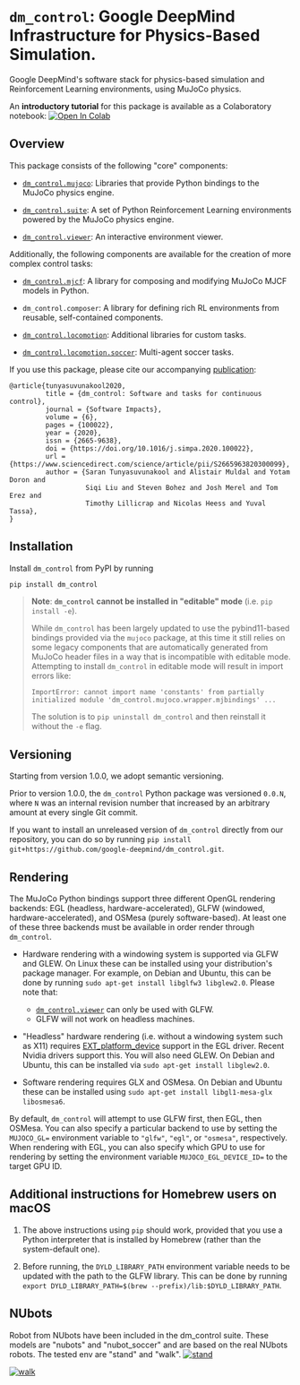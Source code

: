 # `dm_control`: Google DeepMind Infrastructure for Physics-Based Simulation.

Google DeepMind's software stack for physics-based simulation and Reinforcement
Learning environments, using MuJoCo physics.

An **introductory tutorial** for this package is available as a Colaboratory
notebook:
[![Open In Colab](https://colab.research.google.com/assets/colab-badge.svg)](https://colab.research.google.com/github/google-deepmind/dm_control/blob/main/tutorial.ipynb)

## Overview

This package consists of the following "core" components:

-   [`dm_control.mujoco`]: Libraries that provide Python bindings to the MuJoCo
    physics engine.

-   [`dm_control.suite`]: A set of Python Reinforcement Learning environments
    powered by the MuJoCo physics engine.

-   [`dm_control.viewer`]: An interactive environment viewer.

Additionally, the following components are available for the creation of more
complex control tasks:

-   [`dm_control.mjcf`]: A library for composing and modifying MuJoCo MJCF
    models in Python.

-   `dm_control.composer`: A library for defining rich RL environments from
    reusable, self-contained components.

-   [`dm_control.locomotion`]: Additional libraries for custom tasks.

-   [`dm_control.locomotion.soccer`]: Multi-agent soccer tasks.

If you use this package, please cite our accompanying [publication]:

```
@article{tunyasuvunakool2020,
         title = {dm_control: Software and tasks for continuous control},
         journal = {Software Impacts},
         volume = {6},
         pages = {100022},
         year = {2020},
         issn = {2665-9638},
         doi = {https://doi.org/10.1016/j.simpa.2020.100022},
         url = {https://www.sciencedirect.com/science/article/pii/S2665963820300099},
         author = {Saran Tunyasuvunakool and Alistair Muldal and Yotam Doron and
                   Siqi Liu and Steven Bohez and Josh Merel and Tom Erez and
                   Timothy Lillicrap and Nicolas Heess and Yuval Tassa},
}
```

## Installation

Install `dm_control` from PyPI by running

```sh
pip install dm_control
```

> **Note**: **`dm_control` cannot be installed in "editable" mode** (i.e. `pip
> install -e`).
>
> While `dm_control` has been largely updated to use the pybind11-based bindings
> provided via the `mujoco` package, at this time it still relies on some legacy
> components that are automatically generated from MuJoCo header files in a way
> that is incompatible with editable mode. Attempting to install `dm_control` in
> editable mode will result in import errors like:
>
> ```
> ImportError: cannot import name 'constants' from partially initialized module 'dm_control.mujoco.wrapper.mjbindings' ...
> ```
>
> The solution is to `pip uninstall dm_control` and then reinstall it without
> the `-e` flag.

## Versioning

Starting from version 1.0.0, we adopt semantic versioning.

Prior to version 1.0.0, the `dm_control` Python package was versioned `0.0.N`,
where `N` was an internal revision number that increased by an arbitrary amount
at every single Git commit.

If you want to install an unreleased version of `dm_control` directly from our
repository, you can do so by running `pip install
git+https://github.com/google-deepmind/dm_control.git`.

## Rendering

The MuJoCo Python bindings support three different OpenGL rendering backends:
EGL (headless, hardware-accelerated), GLFW (windowed, hardware-accelerated), and
OSMesa (purely software-based). At least one of these three backends must be
available in order render through `dm_control`.

*   Hardware rendering with a windowing system is supported via GLFW and GLEW.
    On Linux these can be installed using your distribution's package manager.
    For example, on Debian and Ubuntu, this can be done by running `sudo apt-get
    install libglfw3 libglew2.0`. Please note that:

    -   [`dm_control.viewer`] can only be used with GLFW.
    -   GLFW will not work on headless machines.

*   "Headless" hardware rendering (i.e. without a windowing system such as X11)
    requires [EXT_platform_device] support in the EGL driver. Recent Nvidia
    drivers support this. You will also need GLEW. On Debian and Ubuntu, this
    can be installed via `sudo apt-get install libglew2.0`.

*   Software rendering requires GLX and OSMesa. On Debian and Ubuntu these can
    be installed using `sudo apt-get install libgl1-mesa-glx libosmesa6`.

By default, `dm_control` will attempt to use GLFW first, then EGL, then OSMesa.
You can also specify a particular backend to use by setting the `MUJOCO_GL=`
environment variable to `"glfw"`, `"egl"`, or `"osmesa"`, respectively. When
rendering with EGL, you can also specify which GPU to use for rendering by
setting the environment variable `MUJOCO_EGL_DEVICE_ID=` to the target GPU ID.

## Additional instructions for Homebrew users on macOS

1.  The above instructions using `pip` should work, provided that you use a
    Python interpreter that is installed by Homebrew (rather than the
    system-default one).

2.  Before running, the `DYLD_LIBRARY_PATH` environment variable needs to be
    updated with the path to the GLFW library. This can be done by running
    `export DYLD_LIBRARY_PATH=$(brew --prefix)/lib:$DYLD_LIBRARY_PATH`.

[EXT_platform_device]: https://www.khronos.org/registry/EGL/extensions/EXT/EGL_EXT_platform_device.txt
[Releases page on the MuJoCo GitHub repository]: https://github.com/google-deepmind/mujoco/releases
[MuJoCo website]: https://mujoco.org/
[publication]: https://doi.org/10.1016/j.simpa.2020.100022
[`ctypes`]: https://docs.python.org/3/library/ctypes.html
[`dm_control.mjcf`]: dm_control/mjcf/README.md
[`dm_control.mujoco`]: dm_control/mujoco/README.md
[`dm_control.suite`]: dm_control/suite/README.md
[`dm_control.viewer`]: dm_control/viewer/README.md
[`dm_control.locomotion`]: dm_control/locomotion/README.md
[`dm_control.locomotion.soccer`]: dm_control/locomotion/soccer/README.md

## NUbots
Robot from NUbots have been included in the dm_control suite. These models are "nubots" and "nubot_soccer" and are based on the real NUbots robots. The tested env are "stand" and "walk". 
[![stand](./videos/nubot_stand.gif)](https://github.com/)

[![walk](./videos/nubot_walk.gif)](https://github.com/)

